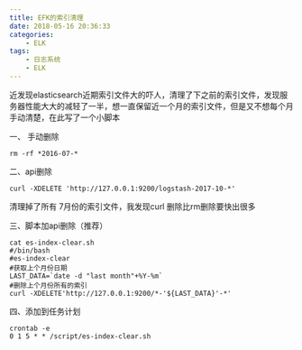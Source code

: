 ```yaml
---
title: EFK的索引清理
date: 2018-05-16 20:36:33
categories:
    - ELK
tags:
    - 日志系统
    - ELK
---
```

近发现elasticsearch近期索引文件大的吓人，清理了下之前的索引文件，发现服务器性能大大的减轻了一半，想一直保留近一个月的索引文件，但是又不想每个月手动清楚，在此写了一个小脚本

一、 手动删除
```
rm -rf *2016-07-*
```

二、api删除

```
curl -XDELETE 'http://127.0.0.1:9200/logstash-2017-10-*'
```

清理掉了所有 7月份的索引文件，我发现curl 删除比rm删除要快出很多

三、脚本加api删除（推荐）

```
cat es-index-clear.sh
#/bin/bash
#es-index-clear
#获取上个月份日期
LAST_DATA=`date -d "last month"+%Y-%m`
#删除上个月份所有的索引
curl -XDELETE'http://127.0.0.1:9200/*-'${LAST_DATA}'-*'
```

四、添加到任务计划
```
crontab -e
0 1 5 * * /script/es-index-clear.sh
```
